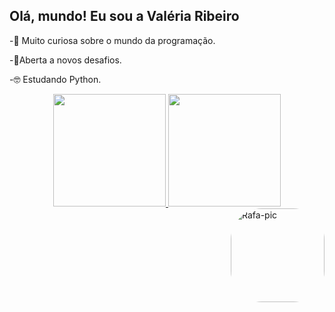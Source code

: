 ## Olá, mundo! Eu sou a Valéria Ribeiro


-🥴 Muito curiosa sobre o mundo da programação.

-🤠Aberta a novos desafios.

-🤓 Estudando Python.



<div align="center">
  <a href="https://github.com/ValeriaRibeiroDev">
  <img height="180em" src="https://github-readme-stats.vercel.app/api?username=ValeriaRibeiroDev&show_icons=true&theme=react&include_all_commits=true&count_private=true"/>
  <img height="180em" src="https://github-readme-stats.vercel.app/api/top-langs/?username=ValeriaRibeiroDev&layout=compact&langs_count=7&theme=react"/>
</div>
  <img align="right" alt="Rafa-pic" height="150" style="border-radius:50px;" src="https://media.giphy.com/media/CrbSIKw3pTcxw24Qs6/giphy.gif?cid=790b7611892c9f83363655e3349900892453a79354e0613e&rid=giphy.gif&ct=g">
</div>
